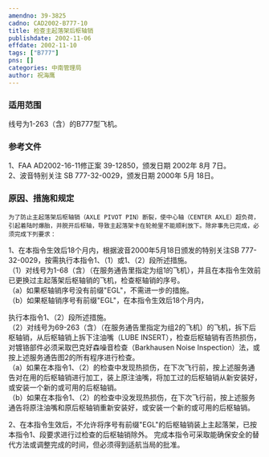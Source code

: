 ```yaml
---
amendno: 39-3825  
cadno: CAD2002-B777-10  
title: 检查主起落架后枢轴销  
publishdate: 2002-11-06  
effdate: 2002-11-10  
tags: ["B777"]  
pns: []  
categories: 中南管理局  
author: 祝海鹰  
---
```

  
### 适用范围  
线号为1-263（含）的B777型飞机。  
  
<!--more-->  
### 参考文件  
1、FAA AD2002-16-11修正案 39-12850，颁发日期 2002年 8月 7日。  
 2、波音特别关注 SB 777-32-0029，颁发日期 2000年 5月 18日。  
  
### 原因、措施和规定  
    为了防止主起落架后枢轴销（AXLE PIVOT PIN）断裂，使中心轴（CENTER AXLE）超负荷，引起着陆时爆胎，并脱开后枢轴，导致主起落架卡在轮舱里不能顺利放下。除非事先已完成，必须完成下列要求：  
 1、在本指令生效后18个月内，根据波音2000年5月18日颁发的特别关注SB 777-32-0029，按需执行本指令1、（1）或1、（2）段所述措施。  
    （1）对线号为1-68（含）（在服务通告里指定为组1的飞机），并且在本指令生效前已更换过主起落架后枢轴销的飞机，检查枢轴销的序号。  
（a）如果枢轴销序号没有前缀"EGL"，不需进一步的措施。  
（b）如果枢轴销序号有前缀"EGL"，在本指令生效后18个月内，  
  
  
执行本指令1、（2）段所述措施。  
（2）对线号为69-263（含）（在服务通告里指定为组2的飞机）的飞机，拆下后枢轴销，从后枢轴销上拆下注油嘴（LUBE INSERT），检查后枢轴销有否热损伤，对镀铬部件必须采取巴克好森噪音检查（Barkhausen Noise Inspection）法，或按上述服务通告图2的所有程序进行检查。  
    （a）如果在本指令1、（2）的检查中发现热损伤，在下次飞行前，按上述服务通告对在用的后枢轴销进行加工，装上原注油嘴，将加工过的后枢轴销从新安装好，或安装一个新的或可用的后枢轴销。  
    （b）如果在本指令1、（2）的检查中没发现热损伤，在下次飞行前，按上述服务通告将原注油嘴和原后枢轴销重新安装好，或安装一个新的或可用的后枢轴销。  
  
2、在本指令生效后，不允许将序号有前缀"EGL"的后枢轴销装上主起落架，已按本指令1、段要求进行过检查的后枢轴销除外。     完成本指令可采取能确保安全的替代方法或调整完成的时间，但必须得到适航当局的批准。  
